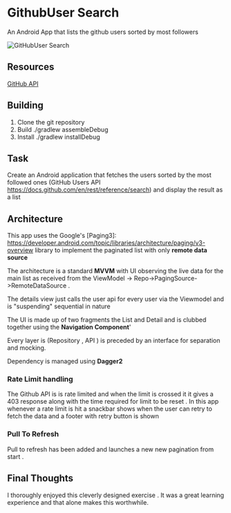 # GithubUser Search

An Android App that lists the github users sorted by most followers

![GitHubUser Search](demo/demo.gif)

## Resources

[GitHub API](https://docs.github.com/en/rest/reference/search)


## Building

1. Clone the git repository
2. Build  ./gradlew assembleDebug
3. Install ./gradlew installDebug


##  Task

Create an Android application that fetches the users sorted by the most followed ones
(GitHub Users API https://docs.github.com/en/rest/reference/search) and display the result as
a list


## Architecture 

This app uses the Google's [Paging3]: https://developer.android.com/topic/libraries/architecture/paging/v3-overview
library to implement the paginated list with only **remote data source**

The architecture is a  standard **MVVM** with UI observing the live data for the main list as 
received from the ViewModel -> Repo->PagingSource->RemoteDataSource  .

The details view just calls the user api for every user via the Viewmodel and is "suspending" sequential in nature

The UI is made up of two fragments the List and Detail and is clubbed together using the **Navigation Component**' 

Every layer is (Repository , API ) is preceded by an interface for  separation and mocking.

Dependency is managed using **Dagger2**

### Rate Limit handling 

The Github API is is rate limited and when the limit is crossed it it gives a 403 response 
along with the time required for limit to be reset .
In this app whenever a rate limit is hit a snackbar shows when the user can retry to fetch the data 
and a footer with retry button is shown

### Pull To Refresh
Pull to refresh has been added and launches a new new pagination from start .


## Final Thoughts 
I thoroughly enjoyed this cleverly designed  exercise .
It was a great learning experience and that alone makes this worthwhile.